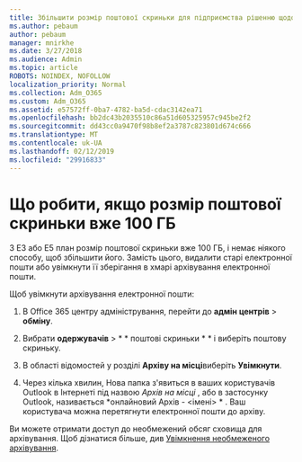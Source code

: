 ```yaml
---
title: Збільшити розмір поштової скриньки для підприємства рішенню щодо
ms.author: pebaum
author: pebaum
manager: mnirkhe
ms.date: 3/27/2018
ms.audience: Admin
ms.topic: article
ROBOTS: NOINDEX, NOFOLLOW
localization_priority: Normal
ms.collection: Adm_O365
ms.custom: Adm_O365
ms.assetid: e57572ff-0ba7-4782-ba5d-cdac3142ea71
ms.openlocfilehash: bb2dc43b2035510c86a51d605325957c945be2f2
ms.sourcegitcommit: dd43cc0a9470f98b8ef2a3787c823801d674c666
ms.translationtype: MT
ms.contentlocale: uk-UA
ms.lasthandoff: 02/12/2019
ms.locfileid: "29916833"
---
```

# <a name="what-to-do-if-your-mailbox-size-is-already-100gb"></a>Що робити, якщо розмір поштової скриньки вже 100 ГБ

З E3 або E5 план розмір поштової скриньки вже 100 ГБ, і немає ніякого способу, щоб збільшити його. Замість цього, видалити старі електронної пошти або увімкнути її зберігання в хмарі архівування електронної пошти. 
  
Щоб увімкнути архівування електронної пошти:
  
1. В Office 365 центру адміністрування, перейти до **адмін центрів** \> **обміну**. 
    
2. Вибрати **одержувачів** \> * * поштові скриньки * * і виберіть поштову скриньку. 
    
3. В області відомостей у розділі **Архіву на місці**виберіть **Увімкнути**. 
    
4. Через кілька хвилин, Нова папка з'явиться в ваших користувачів Outlook в Інтернеті під назвою *Архів на місці* , або в застосунку Outlook, називається *онлайновий Архів - \<імені\> * . Ваш користувача можна перетягнути електронної пошти до архіву. 
    
Ви можете отримати доступ до необмежений обсяг сховища для архівування. Щоб дізнатися більше, див [Увімкнення необмеженого архівування](https://support.office.com/article/enable-unlimited-archiving-in-office-365-admin-help-e2a789f2-9962-4960-9fd4-a00aa063559e).
  

